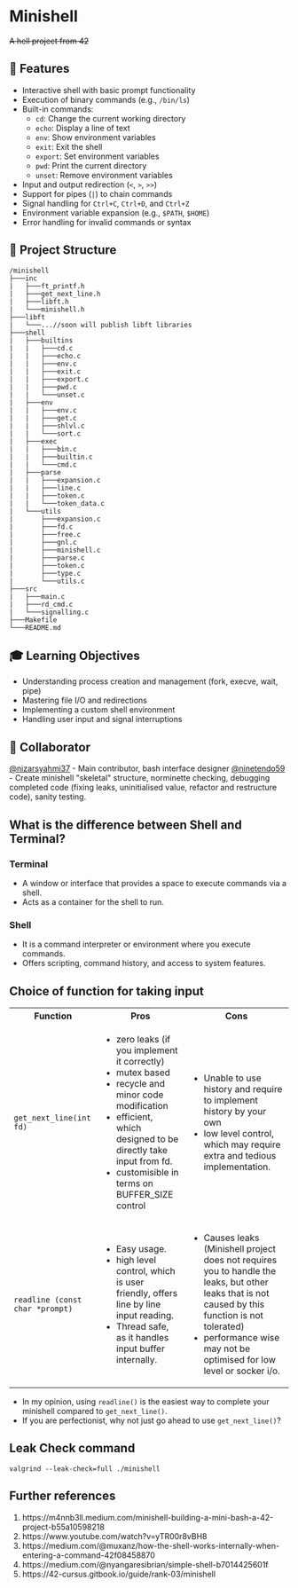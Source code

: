 #  Minishell
~~A hell project from 42~~

## 🌟 Features

- Interactive shell with basic prompt functionality
- Execution of binary commands (e.g., `/bin/ls`)
- Built-in commands:
  - `cd`: Change the current working directory
  - `echo`: Display a line of text
  - `env`: Show environment variables
  - `exit`: Exit the shell
  - `export`: Set environment variables
  - `pwd`: Print the current directory
  - `unset`: Remove environment variables
- Input and output redirection (`<`, `>`, `>>`)
- Support for pipes (`|`) to chain commands
- Signal handling for `Ctrl+C`, `Ctrl+D`, and `Ctrl+Z`
- Environment variable expansion (e.g., `$PATH`, `$HOME`)
- Error handling for invalid commands or syntax

## 📂 Project Structure

```plaintext
/minishell
├───inc
|   ├───ft_printf.h
|   ├───get_next_line.h
|   ├───libft.h
|   └───minishell.h
├───libft
|   └───...//soon will publish libft libraries
├───shell
|   ├───builtins
|   |   ├───cd.c
|   |   ├───echo.c
|   |   ├───env.c
|   |   ├───exit.c
|   |   ├───export.c
|   |   ├───pwd.c
|   |   └───unset.c
|   ├───env
|   |   ├───env.c
|   |   ├───get.c
|   |   ├───shlvl.c
|   |   └───sort.c
|   ├───exec
|   |   ├───bin.c
|   |   ├───builtin.c
|   |   └───cmd.c
|   ├───parse
|   |   ├───expansion.c
|   |   ├───line.c
|   |   ├───token.c
|   |   └───token_data.c
|   └───utils
|       ├───expansion.c
|       ├───fd.c
|       ├───free.c
|       ├───gnl.c
|       ├───minishell.c
|       ├───parse.c
|       ├───token.c
|       ├───type.c
|       └───utils.c
├───src
|   ├───main.c
|   ├───rd_cmd.c
|   └───signalling.c
├───Makefile
└───README.md
```

## 🎓 Learning Objectives

- Understanding process creation and management (fork, execve, wait, pipe)
- Mastering file I/O and redirections
- Implementing a custom shell environment
- Handling user input and signal interruptions

## 🤝 Collaborator

[@nizarsyahmi37](https://github.com/nizarsyahmi37) - Main contributor, bash interface designer
[@ninetendo59](https://github.com/ninetendo59) - Create minishell "skeletal" structure, norminette checking, debugging completed code (fixing leaks, uninitialised value, refactor and restructure code), sanity testing.

## What is the difference between Shell and Terminal?

### Terminal
- A window or interface that provides a space to execute commands via a shell.
- Acts as a container for the shell to run.

### Shell
- It is a command interpreter or environment where you execute commands.
- Offers scripting, command history, and access to system features.

## Choice of function for taking input

<table>
  <tr>
    <th>Function</th>
    <th>Pros</th>
    <th>Cons</th>
  </tr>
  <tr>
    <td>
      <code>get_next_line(int fd)</code>
    </td>
    <td><ul>
      <li>zero leaks (if you implement it correctly)</li>
      <li>mutex based</li>
      <li>recycle and minor code modification</li>
      <li>efficient, which designed to be directly take input from fd.</li>
      <li>customisible in terms on BUFFER_SIZE control</li>
    </ul></td>
    <td><ul>
      <li>Unable to use history and require to implement history by your own</li>
      <li>low level control, which may require extra and tedious implementation.</li>
    </ul></td>
  </tr>
  <tr>
    <td><code>readline (const char *prompt)</code></td>
    <td><ul>
      <li>Easy usage.</li>
      <li>high level control, which is user friendly, offers line by line input reading.</li>
      <li>Thread safe, as it handles input buffer internally.</li>
    </ul></td>
    <td><ul>
      <li>Causes leaks (Minishell project does not requires you to handle the leaks, but other leaks that is not caused by this function is not tolerated)</li>
      <li>performance wise may not be optimised for low level or socker i/o.</li>
    </ul></td>
  </tr>
</table>

- In my opinion, using `readline()` is the easiest way to complete your minishell compared to `get_next_line()`.
- If you are perfectionist, why not just go ahead to use `get_next_line()`?

## Leak Check command
`valgrind --leak-check=full ./minishell`

## Further references
<ol>
  <li>https://m4nnb3ll.medium.com/minishell-building-a-mini-bash-a-42-project-b55a10598218</li>
  <li>https://www.youtube.com/watch?v=yTR00r8vBH8</li>
  <li>https://medium.com/@muxanz/how-the-shell-works-internally-when-entering-a-command-42f08458870</li>
  <li>https://medium.com/@nyangaresibrian/simple-shell-b7014425601f</li>
  <li>https://42-cursus.gitbook.io/guide/rank-03/minishell</li>
</ol>
